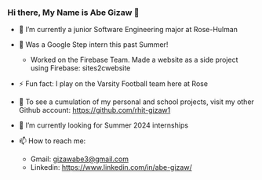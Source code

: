 ### Hi there, My Name is Abe Gizaw 👋

- 🌱 I’m currently a junior Software Engineering major at Rose-Hulman   

- 🧩 Was a Google Step intern this past Summer!
  -  Worked on the Firebase Team. Made a website as a side project using Firebase: sites2cwebsite
  
- ⚡ Fun fact: I play on the Varsity Football team here at Rose 

- 🔭 To see a cumulation of my personal and school projects, visit my other Github account: [https://github.com/rhit-gizaw1  ](https://github.com/abeGizaw)

- 🤔 I’m currently looking for Summer 2024 internships

- 📫 How to reach me:
  -   Gmail: gizawabe3@gmail.com
  -   Linkedin: https://www.linkedin.com/in/abe-gizaw/

